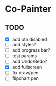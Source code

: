 # Co-Painter

## TODO

- [X] add btn disabled
- [ ] add styles?
- [ ] add progress bar?
- [ ] test params
- [ ] add Undo/Redo?
- [X] add fullscreen
- [ ] fix draw/pen
- [ ] flipchart pen
